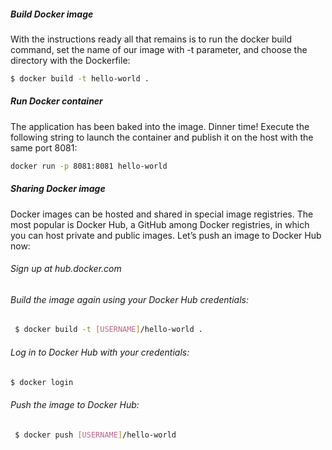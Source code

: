 ##### Build Docker image
With the instructions ready all that remains is to run the docker build command, set the name of our image with -t parameter, 
and choose the directory with the Dockerfile:

```bash
$ docker build -t hello-world .
```

##### Run Docker container
The application has been baked into the image. Dinner time! Execute the following string to launch the container and publish it on the host with the same port 8081:

```bash
docker run -p 8081:8081 hello-world
```


##### Sharing Docker image
Docker images can be hosted and shared in special image registries. The most popular is Docker Hub, a GitHub among Docker registries, in which you can host private and public images. Let’s push an image to Docker Hub now:

###### Sign up at hub.docker.com
###### Build the image again using your Docker Hub credentials:

```bash
 $ docker build -t [USERNAME]/hello-world .
```
###### Log in to Docker Hub with your credentials:

```bash
$ docker login
```

###### Push the image to Docker Hub:

```bash
 $ docker push [USERNAME]/hello-world
```
